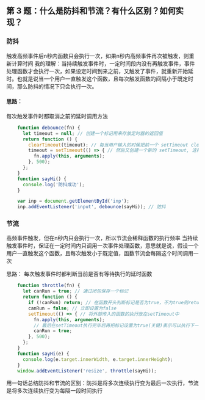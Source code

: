 ## 第 3 题：什么是防抖和节流？有什么区别？如何实现？

### 防抖
触发高频事件后n秒内函数只会执行一次，如果n秒内高频事件再次被触发，则重新计算时间
我的理解：当持续触发事件时，一定时间段内没有再触发事件，事件处理函数才会执行一次，如果设定时间到来之前，又触发了事件，就重新开始延时。也就是说当一个用户一直触发这个函数，且每次触发函数的间隔小于既定时间，那么防抖的情况下只会执行一次。

#### 思路：
每次触发事件时都取消之前的延时调用方法

```javascript
    function debounce(fn) {
      let timeout = null; // 创建一个标记用来存放定时器的返回值
      return function () {
        clearTimeout(timeout); // 每当用户输入的时候把前一个 setTimeout clear 掉
        timeout = setTimeout(() => { // 然后又创建一个新的 setTimeout, 这样就能保证输入字符后的 interval 间隔内如果还有字符输入的话，就不会执行 fn 函数
          fn.apply(this, arguments);
        }, 500);
      };
    }
    function sayHi() {
      console.log('防抖成功');
    }

    var inp = document.getElementById('inp');
    inp.addEventListener('input', debounce(sayHi)); // 防抖
```

### 节流
高频事件触发，但在n秒内只会执行一次，所以节流会稀释函数的执行频率
当持续触发事件时，保证在一定时间内只调用一次事件处理函数，意思就是说，假设一个用户一直触发这个函数，且每次触发小于既定值，函数节流会每隔这个时间调用一次

思路：
每次触发事件时都判断当前是否有等待执行的延时函数

```javascript
    function throttle(fn) {
      let canRun = true; // 通过闭包保存一个标记
      return function () {
        if (!canRun) return; // 在函数开头判断标记是否为true，不为true则return
        canRun = false; // 立即设置为false
        setTimeout(() => { // 将外部传入的函数的执行放在setTimeout中
          fn.apply(this, arguments);
          // 最后在setTimeout执行完毕后再把标记设置为true(关键)表示可以执行下一次循环了。当定时器没有执行的时候标记永远是false，在开头被return掉
          canRun = true;
        }, 500);
      };
    }
    function sayHi(e) {
      console.log(e.target.innerWidth, e.target.innerHeight);
    }
    window.addEventListener('resize', throttle(sayHi));
```

用一句话总结防抖和节流的区别：防抖是将多次连续执行变为最后一次执行，节流是将多次连续执行变为每隔一段时间执行